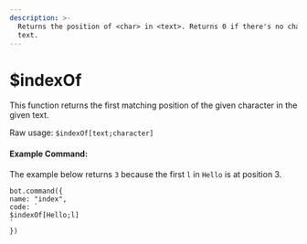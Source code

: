 ```yaml
---
description: >-
  Returns the position of <char> in <text>. Returns 0 if there's no char in
  text.
---
```


# $indexOf

This function returns the first matching position of the given character in the given text.

Raw usage: `$indexOf[text;character]` 

#### Example Command: 

The example below returns `3` because the first `l` in `Hello` is at position 3.

```text
bot.command({
name: "index",
code: `
$indexOf[Hello;l]
`
})
```

